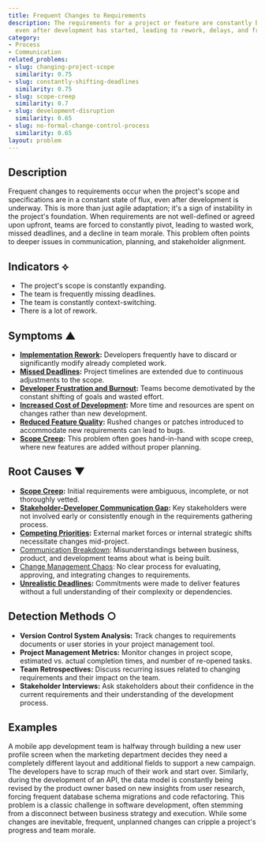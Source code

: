 ```yaml
---
title: Frequent Changes to Requirements
description: The requirements for a project or feature are constantly being updated,
  even after development has started, leading to rework, delays, and frustration.
category:
- Process
- Communication
related_problems:
- slug: changing-project-scope
  similarity: 0.75
- slug: constantly-shifting-deadlines
  similarity: 0.75
- slug: scope-creep
  similarity: 0.7
- slug: development-disruption
  similarity: 0.65
- slug: no-formal-change-control-process
  similarity: 0.65
layout: problem
---
```


## Description
Frequent changes to requirements occur when the project's scope and specifications are in a constant state of flux, even after development is underway. This is more than just agile adaptation; it's a sign of instability in the project's foundation. When requirements are not well-defined or agreed upon upfront, teams are forced to constantly pivot, leading to wasted work, missed deadlines, and a decline in team morale. This problem often points to deeper issues in communication, planning, and stakeholder alignment.

## Indicators ⟡
- The project's scope is constantly expanding.
- The team is frequently missing deadlines.
- The team is constantly context-switching.
- There is a lot of rework.

## Symptoms ▲

- **[Implementation Rework](implementation-rework.md):** Developers frequently have to discard or significantly modify already completed work.
- **[Missed Deadlines](missed-deadlines.md):** Project timelines are extended due to continuous adjustments to the scope.
- **[Developer Frustration and Burnout](developer-frustration-and-burnout.md):** Teams become demotivated by the constant shifting of goals and wasted effort.
- **[Increased Cost of Development](increased-cost-of-development.md):** More time and resources are spent on changes rather than new development.
- **[Reduced Feature Quality](reduced-feature-quality.md):** Rushed changes or patches introduced to accommodate new requirements can lead to bugs.
- **[Scope Creep](scope-creep.md):** This problem often goes hand-in-hand with scope creep, where new features are added without proper planning.

## Root Causes ▼

- **[Scope Creep](scope-creep.md):** Initial requirements were ambiguous, incomplete, or not thoroughly vetted.
- **[Stakeholder-Developer Communication Gap](stakeholder-developer-communication-gap.md):** Key stakeholders were not involved early or consistently enough in the requirements gathering process.
- **[Competing Priorities](competing-priorities.md):** External market forces or internal strategic shifts necessitate changes mid-project.
- [Communication Breakdown](communication-breakdown.md): Misunderstandings between business, product, and development teams about what is being built.
- [Change Management Chaos](change-management-chaos.md): No clear process for evaluating, approving, and integrating changes to requirements.
- **[Unrealistic Deadlines](unrealistic-deadlines.md):** Commitments were made to deliver features without a full understanding of their complexity or dependencies.

## Detection Methods ○

- **Version Control System Analysis:** Track changes to requirements documents or user stories in your project management tool.
- **Project Management Metrics:** Monitor changes in project scope, estimated vs. actual completion times, and number of re-opened tasks.
- **Team Retrospectives:** Discuss recurring issues related to changing requirements and their impact on the team.
- **Stakeholder Interviews:** Ask stakeholders about their confidence in the current requirements and their understanding of the development process.

## Examples
A mobile app development team is halfway through building a new user profile screen when the marketing department decides they need a completely different layout and additional fields to support a new campaign. The developers have to scrap much of their work and start over. Similarly, during the development of an API, the data model is constantly being revised by the product owner based on new insights from user research, forcing frequent database schema migrations and code refactoring. This problem is a classic challenge in software development, often stemming from a disconnect between business strategy and execution. While some changes are inevitable, frequent, unplanned changes can cripple a project's progress and team morale.